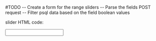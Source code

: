 #TODO
-- Create a form for the range sliders
-- Parse the fields POST request
-- Filter psql data based on the field boolean values

slider HTML code:
<div class="pl-4 pt-5 bd-highlight field-slider" id="slider">
        <input type="text" class="js-range-slider" name="my_range" value=""
        data-type="double"
        data-min="-100"
        data-max="100"
        data-from="-100"
        data-to="100"
        data-grid="true"
    />
</div>